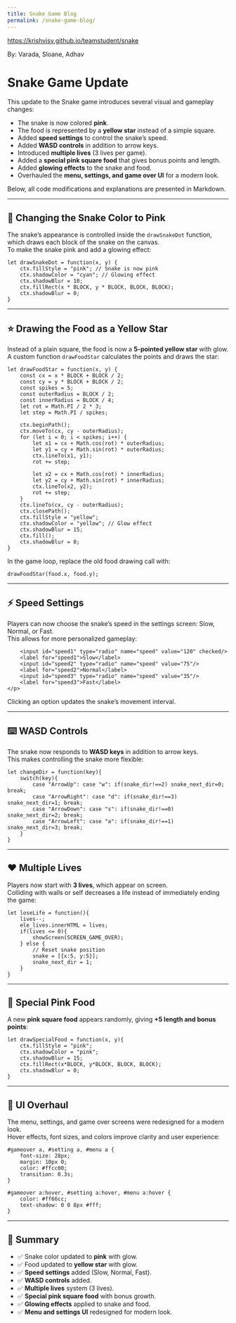 ```yaml
---
title: Snake Game Blog
permalink: /snake-game-blog/
---
```


https://krishvisv.github.io/teamstudent/snake

By: Varada, Sloane, Adhav

# Snake Game Update

This update to the Snake game introduces several visual and gameplay changes:  

- The snake is now colored **pink**.  
- The food is represented by a **yellow star** instead of a simple square.  
- Added **speed settings** to control the snake’s speed.  
- Added **WASD controls** in addition to arrow keys.  
- Introduced **multiple lives** (3 lives per game).  
- Added a **special pink square food** that gives bonus points and length.  
- Added **glowing effects** to the snake and food.  
- Overhauled the **menu, settings, and game over UI** for a modern look.  

Below, all code modifications and explanations are presented in Markdown.

---

## 🎨 Changing the Snake Color to Pink

The snake’s appearance is controlled inside the `drawSnakeDot` function, which draws each block of the snake on the canvas.  
To make the snake pink and add a glowing effect:

```
let drawSnakeDot = function(x, y) {
    ctx.fillStyle = "pink"; // Snake is now pink
    ctx.shadowColor = "cyan"; // Glowing effect
    ctx.shadowBlur = 10;
    ctx.fillRect(x * BLOCK, y * BLOCK, BLOCK, BLOCK);
    ctx.shadowBlur = 0;
}
```

---

## ⭐ Drawing the Food as a Yellow Star

Instead of a plain square, the food is now a **5-pointed yellow star** with glow.  
A custom function `drawFoodStar` calculates the points and draws the star:

```
let drawFoodStar = function(x, y) {
    const cx = x * BLOCK + BLOCK / 2;
    const cy = y * BLOCK + BLOCK / 2;
    const spikes = 5;
    const outerRadius = BLOCK / 2;
    const innerRadius = BLOCK / 4;
    let rot = Math.PI / 2 * 3;
    let step = Math.PI / spikes;

    ctx.beginPath();
    ctx.moveTo(cx, cy - outerRadius);
    for (let i = 0; i < spikes; i++) {
        let x1 = cx + Math.cos(rot) * outerRadius;
        let y1 = cy + Math.sin(rot) * outerRadius;
        ctx.lineTo(x1, y1);
        rot += step;

        let x2 = cx + Math.cos(rot) * innerRadius;
        let y2 = cy + Math.sin(rot) * innerRadius;
        ctx.lineTo(x2, y2);
        rot += step;
    }
    ctx.lineTo(cx, cy - outerRadius);
    ctx.closePath();
    ctx.fillStyle = "yellow";
    ctx.shadowColor = "yellow"; // Glow effect
    ctx.shadowBlur = 15;
    ctx.fill();
    ctx.shadowBlur = 0;
}
```
In the game loop, replace the old food drawing call with:

```
drawFoodStar(food.x, food.y);
```
---

## ⚡ Speed Settings

Players can now choose the snake’s speed in the settings screen: Slow, Normal, or Fast.  
This allows for more personalized gameplay:

```<p>Speed:
    <input id="speed1" type="radio" name="speed" value="120" checked/>
    <label for="speed1">Slow</label>
    <input id="speed2" type="radio" name="speed" value="75"/>
    <label for="speed2">Normal</label>
    <input id="speed3" type="radio" name="speed" value="35"/>
    <label for="speed3">Fast</label>
</p>
```

Clicking an option updates the snake’s movement interval.

---

## ⌨️ WASD Controls

The snake now responds to **WASD keys** in addition to arrow keys.  
This makes controlling the snake more flexible:

```
let changeDir = function(key){
    switch(key){
        case "ArrowUp": case "w": if(snake_dir!==2) snake_next_dir=0; break;
        case "ArrowRight": case "d": if(snake_dir!==3) snake_next_dir=1; break;
        case "ArrowDown": case "s": if(snake_dir!==0) snake_next_dir=2; break;
        case "ArrowLeft": case "a": if(snake_dir!==1) snake_next_dir=3; break;
    }
}
```

---

## ❤️ Multiple Lives

Players now start with **3 lives**, which appear on screen.  
Colliding with walls or self decreases a life instead of immediately ending the game:

```
let loseLife = function(){
    lives--;
    ele_lives.innerHTML = lives;
    if(lives <= 0){
        showScreen(SCREEN_GAME_OVER);
    } else {
        // Reset snake position
        snake = [{x:5, y:5}];
        snake_next_dir = 1;
    }
}
```

---

## 🍒 Special Pink Food

A new **pink square food** appears randomly, giving **+5 length and bonus points**:

```
let drawSpecialFood = function(x, y){
    ctx.fillStyle = "pink";
    ctx.shadowColor = "pink";
    ctx.shadowBlur = 15;
    ctx.fillRect(x*BLOCK, y*BLOCK, BLOCK, BLOCK);
    ctx.shadowBlur = 0;
}
```

---

## 🎨 UI Overhaul

The menu, settings, and game over screens were redesigned for a modern look.  
Hover effects, font sizes, and colors improve clarity and user experience:

```
#gameover a, #setting a, #menu a {
    font-size: 28px;
    margin: 10px 0;
    color: #ffcc00;
    transition: 0.3s;
}

#gameover a:hover, #setting a:hover, #menu a:hover {
    color: #ff66cc;
    text-shadow: 0 0 8px #fff;
}
```

---

## 📌 Summary

- ✅ Snake color updated to **pink** with glow.  
- ✅ Food updated to **yellow star** with glow.  
- ✅ **Speed settings** added (Slow, Normal, Fast).  
- ✅ **WASD controls** added.  
- ✅ **Multiple lives** system (3 lives).  
- ✅ **Special pink square food** with bonus growth.  
- ✅ **Glowing effects** applied to snake and food.  
- ✅ **Menu and settings UI** redesigned for modern look.